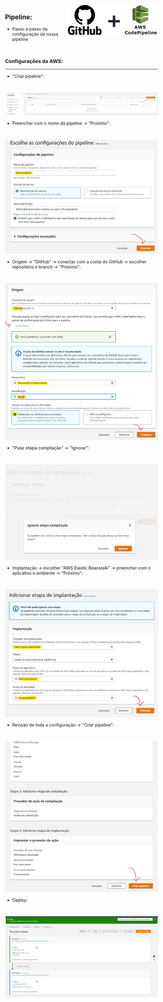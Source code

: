<img align="right" src="https://github.com/Feruaro/Five-Stars-Bank/blob/main/Imagens/Pipeline/foto.png"/>

## Pipeline:

* Passo a passo da configuração da nossa pipeline

  ​

### Configurações da AWS:

-----

* "Criar pipeline":

  ​

<img src="https://github.com/Feruaro/Five-Stars-Bank/blob/main/Imagens/Pipeline/1_pipeline.jpg"/>

* Preencher com o nome da pipeline -> "Próximo":

  ​

<img src="https://github.com/Feruaro/Five-Stars-Bank/blob/main/Imagens/Pipeline/2_pipeline.jpg"/>

* Origem -> "GitHub" -> conectar com a conta do GitHub -> escolher repositório e branch -> "Próximo":

  ​

<img src="https://github.com/Feruaro/Five-Stars-Bank/blob/main/Imagens/Pipeline/3_pipeline.jpg"/>

* "Pular etapa compilação" -> "Ignorar":

  ​

<img src="https://github.com/Feruaro/Five-Stars-Bank/blob/main/Imagens/Pipeline/4_pipeline.jpg"/>

* Implantação -> escolher "AWS Elastic Beanstalk" -> preencher com o aplicativo e ambiente -> "Próximo":

  ​

<img src="https://github.com/Feruaro/Five-Stars-Bank/blob/main/Imagens/Pipeline/5_pipeline.jpg"/>

* Revisão de toda a configuração -> "Criar pipeline":

  ​

<img src="https://github.com/Feruaro/Five-Stars-Bank/blob/main/Imagens/Pipeline/6_pipeline.jpg"/>

* Deploy:

  ​

<img src="https://github.com/Feruaro/Five-Stars-Bank/blob/main/Imagens/Pipeline/7_pipeline.jpg"/>

